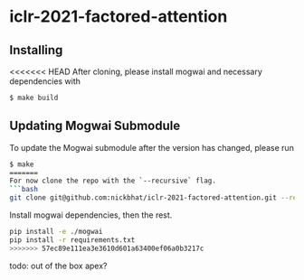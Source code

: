 # iclr-2021-factored-attention

## Installing

<<<<<<< HEAD
After cloning, please install mogwai and necessary dependencies with
```bash
$ make build
```

## Updating Mogwai Submodule

To update the Mogwai submodule after the version has changed, please run
```bash
$ make
=======
For now clone the repo with the `--recursive` flag.
```bash
git clone git@github.com:nickbhat/iclr-2021-factored-attention.git --recursive
```

Install mogwai dependencies, then the rest.
```bash
pip install -e ./mogwai
pip install -r requirements.txt
>>>>>>> 57ec89e111ea3e3610d601a63400ef06a0b3217c
```

todo: out of the box apex?
